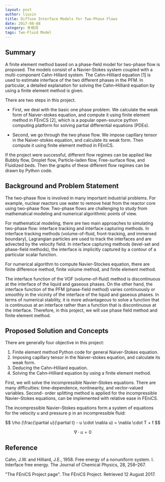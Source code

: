 ```yaml
---
layout: post
author: liuxin
title: Diffuse Interface Models for Two-Phase Flows   
date: 2017-08-08
category: 多相流
tags: Two-Fluid Model
---
```


## Summary 
A finite element method based on a phase-field model for two-phase flow is proposed. The models consist of a Navier-Stokes system coupled with a multi-component Cahn-Hillard system. The Cahn–Hilliard equation [1] is used to estimate interface of the two different phases in the PFM. In particular, a detailed explanation for solving the Cahn–Hilliard equation by using a finite element method is given. 

There are two steps in this project. 

* First, we deal with the basic one phase problem. We calculate the weak form of Naiver-stokes equation, and compute it using finite element method in FEniCS [2], which is a popular open-source python computing platform for solving partial differential equations (PDEs). 

* Second, we go through the two phase flow. We impose capillary tensor in the Naiver-stokes equation, and calculate its weak form. Then compute it using finite element method in FEniCS.

If the project were successful, different flow regimes can be applied like Bubbly flow, Droplet flow, Particle-laden flow, Free-surface flow, and Fluidized beds. Then the graphs of these different flow regimes can be drawn by Python code.

## Background and Problem Statement 

The two-phase flow is involved in many important industrial problems. For example, nuclear reactors use water to remove heat from the reactor core using two-phase flow. Two-phase flows are challenging to study from mathematical modeling and numerical algorithmic points of view.

For mathematical modeling, there are two main approaches to simulating two-phase flow: interface tracking and interface capturing methods. In interface tracking methods (volume-of-fluid, front-tracking, and immersed boundary), Lagrangian particles are used to track the interfaces and are advected by the velocity field. In interface capturing methods (level-set and phase-field methods), the interface is implicitly captured by a contour of a particular scalar function.

For numerical algorithm to compute Navier-Stockes equation, there are finite difference method, finite volume method, and finite element method.

The interface function of the VOF (volume-of-fluid) method is discontinuous at the interface of the liquid and gaseous phases. On the other hand, the interface function of the PFM (phase-field method) varies continuously or smoothly in the vicinity of the interface of the liquid and gaseous phases. In terms of numerical stability, it is more advantageous to solve a function that is continuous at an interface rather than a function that is discontinuous at the interface. Therefore, in this project, we will use phase field method and finite element method.

## Proposed Solution and Concepts 
There are generally four objective in this project:

1. Finite element method Python code for general Naiver-Stokes equation.
2. Imposing capillary tensor in the Naiver-stokes equation, and calculate its weak form.
3. Deducing the Cahn–Hilliard equation.
4. Solving the Cahn–Hilliard equation by using a finite element method.

First, we will solve the incompressible Navier–Stokes equations. There are many difficulties: time-dependence, nonlinearity, and vector-valued variables. Second- order splitting method is applied for the incompressible Navier–Stokes equations, can be implemented with relative ease in FEniCS. 

The incompressible Navier–Stokes equations form a system of equations for the velocity u and pressure p in an incompressible fluid: 

$$ \rho (\frac{\partial u}{\partial t} - u \cdot \nabla u) = \nabla \cdot T + f $$

$$ \nabla \cdot u = 0$$




## Reference 
Cahn, J.W. and Hilliard, J.E., 1958. Free energy of a nonuniform system. I. Interface free energy. The Journal of Chemical Physics, 28, 258–267. 

"The FEniCS Project page". The FEniCS Project. Retrieved 12 August 2017.
  

 

